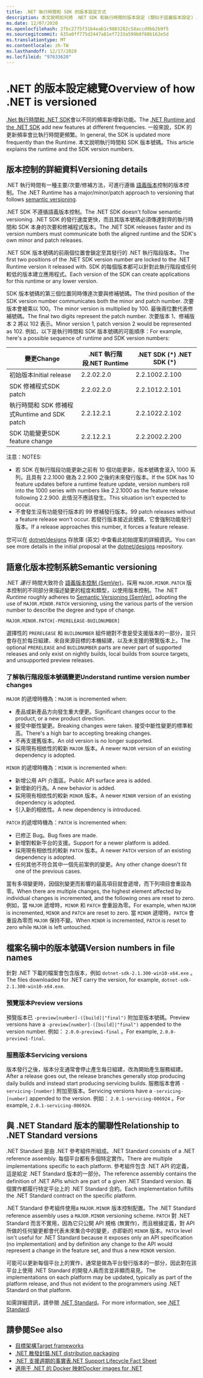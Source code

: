 ```yaml
---
title: .NET 執行時間和 SDK 的版本設定方式
description: 本文說明如何將 .NET SDK 和執行時間的版本設定 (類似于語義版本設定) 。
ms.date: 12/07/2020
ms.openlocfilehash: 2fbc2775f31b4eab1c9883282c58accd9bb2b9f5
ms.sourcegitcommit: 635a0ff775d2447a81ef7233a599b8f88b162e5d
ms.translationtype: MT
ms.contentlocale: zh-TW
ms.lasthandoff: 12/17/2020
ms.locfileid: "97633620"
---
```

# <a name="overview-of-how-net-is-versioned"></a><span data-ttu-id="b9f2a-103">.NET 的版本設定總覽</span><span class="sxs-lookup"><span data-stu-id="b9f2a-103">Overview of how .NET is versioned</span></span>

<span data-ttu-id="b9f2a-104">[.Net 執行時間和 .NET SDK](../introduction.md#sdk-and-runtimes)會以不同的頻率新增新功能。</span><span class="sxs-lookup"><span data-stu-id="b9f2a-104">The [.NET Runtime and the .NET SDK](../introduction.md#sdk-and-runtimes) add new features at different frequencies.</span></span> <span data-ttu-id="b9f2a-105">一般來說，SDK 的更新頻率會比執行時間更頻繁。</span><span class="sxs-lookup"><span data-stu-id="b9f2a-105">In general, the SDK is updated more frequently than the Runtime.</span></span> <span data-ttu-id="b9f2a-106">本文說明執行時間和 SDK 版本號碼。</span><span class="sxs-lookup"><span data-stu-id="b9f2a-106">This article explains the runtime and the SDK version numbers.</span></span>

## <a name="versioning-details"></a><span data-ttu-id="b9f2a-107">版本控制的詳細資料</span><span class="sxs-lookup"><span data-stu-id="b9f2a-107">Versioning details</span></span>

<span data-ttu-id="b9f2a-108">.NET 執行時間有一種主要/次要/修補方法，可進行遵循 [語義版本](#semantic-versioning)控制的版本控制。</span><span class="sxs-lookup"><span data-stu-id="b9f2a-108">The .NET Runtime has a major/minor/patch approach to versioning that follows [semantic versioning](#semantic-versioning).</span></span>

<span data-ttu-id="b9f2a-109">.NET SDK 不遵循語義版本控制。</span><span class="sxs-lookup"><span data-stu-id="b9f2a-109">The .NET SDK doesn't follow semantic versioning.</span></span> <span data-ttu-id="b9f2a-110">.NET SDK 的發行速度更快，而且其版本號碼必須傳達對齊的執行時間和 SDK 本身的次要和修補程式版本。</span><span class="sxs-lookup"><span data-stu-id="b9f2a-110">The .NET SDK releases faster and its version numbers must communicate both the aligned runtime and the SDK's own minor and patch releases.</span></span>

<span data-ttu-id="b9f2a-111">.NET SDK 版本號碼的前兩個位置會鎖定至其發行的 .NET 執行階段版本。</span><span class="sxs-lookup"><span data-stu-id="b9f2a-111">The first two positions of the .NET SDK version number are locked to the .NET Runtime version it released with.</span></span> <span data-ttu-id="b9f2a-112">SDK 的每個版本都可以針對此執行階段或任何較低的版本建立應用程式。</span><span class="sxs-lookup"><span data-stu-id="b9f2a-112">Each version of the SDK can create applications for this runtime or any lower version.</span></span>

<span data-ttu-id="b9f2a-113">SDK 版本號碼的第三個位置同時傳達次要與修補號碼。</span><span class="sxs-lookup"><span data-stu-id="b9f2a-113">The third position of the SDK version number communicates both the minor and patch number.</span></span> <span data-ttu-id="b9f2a-114">次要版本會被乘以 100。</span><span class="sxs-lookup"><span data-stu-id="b9f2a-114">The minor version is multiplied by 100.</span></span> <span data-ttu-id="b9f2a-115">最後兩位數代表修補號碼。</span><span class="sxs-lookup"><span data-stu-id="b9f2a-115">The final two digits represent the patch number.</span></span> <span data-ttu-id="b9f2a-116">次要版本 1、修補版本 2 將以 102 表示。</span><span class="sxs-lookup"><span data-stu-id="b9f2a-116">Minor version 1, patch version 2 would be represented as 102.</span></span> <span data-ttu-id="b9f2a-117">例如，以下是執行時間和 SDK 版本號碼的可能順序：</span><span class="sxs-lookup"><span data-stu-id="b9f2a-117">For example, here's a possible sequence of runtime and SDK version numbers:</span></span>

| <span data-ttu-id="b9f2a-118">變更</span><span class="sxs-lookup"><span data-stu-id="b9f2a-118">Change</span></span>                | <span data-ttu-id="b9f2a-119">.NET 執行階段</span><span class="sxs-lookup"><span data-stu-id="b9f2a-119">.NET Runtime</span></span>      | <span data-ttu-id="b9f2a-120">.NET SDK (\*) </span><span class="sxs-lookup"><span data-stu-id="b9f2a-120">.NET SDK (\*)</span></span>     |
|-----------------------|-------------------|-------------------|
| <span data-ttu-id="b9f2a-121">初始版本</span><span class="sxs-lookup"><span data-stu-id="b9f2a-121">Initial release</span></span>       | <span data-ttu-id="b9f2a-122">2.2.0</span><span class="sxs-lookup"><span data-stu-id="b9f2a-122">2.2.0</span></span>             | <span data-ttu-id="b9f2a-123">2.2.100</span><span class="sxs-lookup"><span data-stu-id="b9f2a-123">2.2.100</span></span>           |
| <span data-ttu-id="b9f2a-124">SDK 修補程式</span><span class="sxs-lookup"><span data-stu-id="b9f2a-124">SDK patch</span></span>             | <span data-ttu-id="b9f2a-125">2.2.0</span><span class="sxs-lookup"><span data-stu-id="b9f2a-125">2.2.0</span></span>             | <span data-ttu-id="b9f2a-126">2.2.101</span><span class="sxs-lookup"><span data-stu-id="b9f2a-126">2.2.101</span></span>           |
| <span data-ttu-id="b9f2a-127">執行時間和 SDK 修補程式</span><span class="sxs-lookup"><span data-stu-id="b9f2a-127">Runtime and SDK patch</span></span> | <span data-ttu-id="b9f2a-128">2.2.1</span><span class="sxs-lookup"><span data-stu-id="b9f2a-128">2.2.1</span></span>             | <span data-ttu-id="b9f2a-129">2.2.102</span><span class="sxs-lookup"><span data-stu-id="b9f2a-129">2.2.102</span></span>           |
| <span data-ttu-id="b9f2a-130">SDK 功能變更</span><span class="sxs-lookup"><span data-stu-id="b9f2a-130">SDK feature change</span></span>    | <span data-ttu-id="b9f2a-131">2.2.1</span><span class="sxs-lookup"><span data-stu-id="b9f2a-131">2.2.1</span></span>             | <span data-ttu-id="b9f2a-132">2.2.200</span><span class="sxs-lookup"><span data-stu-id="b9f2a-132">2.2.200</span></span>           |

<span data-ttu-id="b9f2a-133">注意：</span><span class="sxs-lookup"><span data-stu-id="b9f2a-133">NOTES:</span></span>

- <span data-ttu-id="b9f2a-134">若 SDK 在執行階段功能更新之前有 10 個功能更新，版本號碼會滾入 1000 系列，且具有 2.2.1000 做為 2.2.900 之後的未來發行版本。</span><span class="sxs-lookup"><span data-stu-id="b9f2a-134">If the SDK has 10 feature updates before a runtime feature update, version numbers roll into the 1000 series with numbers like 2.2.1000 as the feature release following 2.2.900.</span></span> <span data-ttu-id="b9f2a-135">此情況不應該發生。</span><span class="sxs-lookup"><span data-stu-id="b9f2a-135">This situation isn't expected to occur.</span></span>
- <span data-ttu-id="b9f2a-136">不會發生沒有功能發行版本的 99 修補發行版本。</span><span class="sxs-lookup"><span data-stu-id="b9f2a-136">99 patch releases without a feature release won't occur.</span></span> <span data-ttu-id="b9f2a-137">若發行版本接近此號碼，它會強制功能發行版本。</span><span class="sxs-lookup"><span data-stu-id="b9f2a-137">If a release approaches this number, it forces a feature release.</span></span>

<span data-ttu-id="b9f2a-138">您可以在 [dotnet/designs](https://github.com/dotnet/designs/pull/29) 存放庫 \(英文\) 中查看此初始提案的詳細資訊。</span><span class="sxs-lookup"><span data-stu-id="b9f2a-138">You can see more details in the initial proposal at the [dotnet/designs](https://github.com/dotnet/designs/pull/29) repository.</span></span>

## <a name="semantic-versioning"></a><span data-ttu-id="b9f2a-139">語意化版本控制系統</span><span class="sxs-lookup"><span data-stu-id="b9f2a-139">Semantic versioning</span></span>

<span data-ttu-id="b9f2a-140">.NET *運行* 時間大致符合 [語義版本控制 (SemVer)](https://semver.org/)，採用 `MAJOR.MINOR.PATCH` 版本控制的不同部分來描述變更的程度和類型，以使用版本控制。</span><span class="sxs-lookup"><span data-stu-id="b9f2a-140">The .NET *Runtime* roughly adheres to [Semantic Versioning (SemVer)](https://semver.org/), adopting the use of `MAJOR.MINOR.PATCH` versioning, using the various parts of the version number to describe the degree and type of change.</span></span>

```
MAJOR.MINOR.PATCH[-PRERELEASE-BUILDNUMBER]
```

<span data-ttu-id="b9f2a-141">選擇性的 `PRERELEASE` 和 `BUILDNUMBER` 組件絕對不會是受支援版本的一部分，並只會存在於每日組建、來自來源目標的本機組建，以及未支援的預覽版本上。</span><span class="sxs-lookup"><span data-stu-id="b9f2a-141">The optional `PRERELEASE` and `BUILDNUMBER` parts are never part of supported releases and only exist on nightly builds, local builds from source targets, and unsupported preview releases.</span></span>

### <a name="understand-runtime-version-number-changes"></a><span data-ttu-id="b9f2a-142">了解執行階段版本號碼變更</span><span class="sxs-lookup"><span data-stu-id="b9f2a-142">Understand runtime version number changes</span></span>

<span data-ttu-id="b9f2a-143">`MAJOR` 的遞增時機為：</span><span class="sxs-lookup"><span data-stu-id="b9f2a-143">`MAJOR` is incremented when:</span></span>

- <span data-ttu-id="b9f2a-144">產品或新產品方向發生重大便更。</span><span class="sxs-lookup"><span data-stu-id="b9f2a-144">Significant changes occur to the product, or a new product direction.</span></span>
- <span data-ttu-id="b9f2a-145">接受中斷性變更。</span><span class="sxs-lookup"><span data-stu-id="b9f2a-145">Breaking changes were taken.</span></span> <span data-ttu-id="b9f2a-146">接受中斷性變更的標準較高。</span><span class="sxs-lookup"><span data-stu-id="b9f2a-146">There's a high bar to accepting breaking changes.</span></span>
- <span data-ttu-id="b9f2a-147">不再支援舊版本。</span><span class="sxs-lookup"><span data-stu-id="b9f2a-147">An old version is no longer supported.</span></span>
- <span data-ttu-id="b9f2a-148">採用現有相依性的較新 `MAJOR` 版本。</span><span class="sxs-lookup"><span data-stu-id="b9f2a-148">A newer `MAJOR` version of an existing dependency is adopted.</span></span>

<span data-ttu-id="b9f2a-149">`MINOR` 的遞增時機為：</span><span class="sxs-lookup"><span data-stu-id="b9f2a-149">`MINOR` is incremented when:</span></span>

- <span data-ttu-id="b9f2a-150">新增公用 API 介面區。</span><span class="sxs-lookup"><span data-stu-id="b9f2a-150">Public API surface area is added.</span></span>
- <span data-ttu-id="b9f2a-151">新增新的行為。</span><span class="sxs-lookup"><span data-stu-id="b9f2a-151">A new behavior is added.</span></span>
- <span data-ttu-id="b9f2a-152">採用現有相依性的較新 `MINOR` 版本。</span><span class="sxs-lookup"><span data-stu-id="b9f2a-152">A newer `MINOR` version of an existing dependency is adopted.</span></span>
- <span data-ttu-id="b9f2a-153">引入新的相依性。</span><span class="sxs-lookup"><span data-stu-id="b9f2a-153">A new dependency is introduced.</span></span>

<span data-ttu-id="b9f2a-154">`PATCH` 的遞增時機為：</span><span class="sxs-lookup"><span data-stu-id="b9f2a-154">`PATCH` is incremented when:</span></span>

- <span data-ttu-id="b9f2a-155">已修正 Bug。</span><span class="sxs-lookup"><span data-stu-id="b9f2a-155">Bug fixes are made.</span></span>
- <span data-ttu-id="b9f2a-156">新增對較新平台的支援。</span><span class="sxs-lookup"><span data-stu-id="b9f2a-156">Support for a newer platform is added.</span></span>
- <span data-ttu-id="b9f2a-157">採用現有相依性的較新 `PATCH` 版本。</span><span class="sxs-lookup"><span data-stu-id="b9f2a-157">A newer `PATCH` version of an existing dependency is adopted.</span></span>
- <span data-ttu-id="b9f2a-158">任何其他不符合其中一個先前案例的變更。</span><span class="sxs-lookup"><span data-stu-id="b9f2a-158">Any other change doesn't fit one of the previous cases.</span></span>

<span data-ttu-id="b9f2a-159">當有多項變更時，因個別變更而影響的最高項目就會遞增，而下列項目會重設為零。</span><span class="sxs-lookup"><span data-stu-id="b9f2a-159">When there are multiple changes, the highest element affected by individual changes is incremented, and the following ones are reset to zero.</span></span> <span data-ttu-id="b9f2a-160">例如，當 `MAJOR` 遞增時，`MINOR` 和 `PATCH` 會重設為零。</span><span class="sxs-lookup"><span data-stu-id="b9f2a-160">For example, when `MAJOR` is incremented, `MINOR` and `PATCH` are reset to zero.</span></span> <span data-ttu-id="b9f2a-161">當 `MINOR` 遞增時，`PATCH` 會重設為零而 `MAJOR` 保持不變。</span><span class="sxs-lookup"><span data-stu-id="b9f2a-161">When `MINOR` is incremented, `PATCH` is reset to zero while `MAJOR` is left untouched.</span></span>

## <a name="version-numbers-in-file-names"></a><span data-ttu-id="b9f2a-162">檔案名稱中的版本號碼</span><span class="sxs-lookup"><span data-stu-id="b9f2a-162">Version numbers in file names</span></span>

<span data-ttu-id="b9f2a-163">針對 .NET 下載的檔案會包含版本，例如 `dotnet-sdk-2.1.300-win10-x64.exe` 。</span><span class="sxs-lookup"><span data-stu-id="b9f2a-163">The files downloaded for .NET carry the version, for example, `dotnet-sdk-2.1.300-win10-x64.exe`.</span></span>

### <a name="preview-versions"></a><span data-ttu-id="b9f2a-164">預覽版本</span><span class="sxs-lookup"><span data-stu-id="b9f2a-164">Preview versions</span></span>

<span data-ttu-id="b9f2a-165">預覽版本已 `-preview[number]-([build]|"final")` 附加至版本號碼。</span><span class="sxs-lookup"><span data-stu-id="b9f2a-165">Preview versions have a `-preview[number]-([build]|"final")` appended to the version number.</span></span> <span data-ttu-id="b9f2a-166">例如： `2.0.0-preview1-final` 。</span><span class="sxs-lookup"><span data-stu-id="b9f2a-166">For example, `2.0.0-preview1-final`.</span></span>

### <a name="servicing-versions"></a><span data-ttu-id="b9f2a-167">服務版本</span><span class="sxs-lookup"><span data-stu-id="b9f2a-167">Servicing versions</span></span>

<span data-ttu-id="b9f2a-168">版本發行之後，版本分支通常會停止產生每日組建，改為開始產生服務組建。</span><span class="sxs-lookup"><span data-stu-id="b9f2a-168">After a release goes out, the release branches generally stop producing daily builds and instead start producing servicing builds.</span></span> <span data-ttu-id="b9f2a-169">服務版本會將 `-servicing-[number]` 附加至版本。</span><span class="sxs-lookup"><span data-stu-id="b9f2a-169">Servicing versions have a `-servicing-[number]` appended to the version.</span></span> <span data-ttu-id="b9f2a-170">例如： `2.0.1-servicing-006924` 。</span><span class="sxs-lookup"><span data-stu-id="b9f2a-170">For example, `2.0.1-servicing-006924`.</span></span>

## <a name="relationship-to-net-standard-versions"></a><span data-ttu-id="b9f2a-171">與 .NET Standard 版本的關聯性</span><span class="sxs-lookup"><span data-stu-id="b9f2a-171">Relationship to .NET Standard versions</span></span>

<span data-ttu-id="b9f2a-172">.NET Standard 是由 .NET 參考組件所組成。</span><span class="sxs-lookup"><span data-stu-id="b9f2a-172">.NET Standard consists of a .NET reference assembly.</span></span> <span data-ttu-id="b9f2a-173">每個平台都有多個特定實作。</span><span class="sxs-lookup"><span data-stu-id="b9f2a-173">There are multiple implementations specific to each platform.</span></span> <span data-ttu-id="b9f2a-174">參考組件包含 .NET API 的定義，這是給定 .NET Standard 版本的一部分。</span><span class="sxs-lookup"><span data-stu-id="b9f2a-174">The reference assembly contains the definition of .NET APIs which are part of a given .NET Standard version.</span></span> <span data-ttu-id="b9f2a-175">每個實作都履行特定平台上的 .NET Standard 合約。</span><span class="sxs-lookup"><span data-stu-id="b9f2a-175">Each implementation fulfills the .NET Standard contract on the specific platform.</span></span>

<span data-ttu-id="b9f2a-176">.NET Standard 參考組件使用a `MAJOR.MINOR` 版本控制配置。</span><span class="sxs-lookup"><span data-stu-id="b9f2a-176">The .NET Standard reference assembly uses a `MAJOR.MINOR` versioning scheme.</span></span> <span data-ttu-id="b9f2a-177">`PATCH` 對 .NET Standard 而言不實用，因為它只公開 API 規格 (無實作)，而且根據定義，對 API 所做的任何變更都會代表未來集合中的變更，亦即新的 `MINOR` 版本。</span><span class="sxs-lookup"><span data-stu-id="b9f2a-177">`PATCH` level isn't useful for .NET Standard because it exposes only an API specification (no implementation) and by definition any change to the API would represent a change in the feature set, and thus a new `MINOR` version.</span></span>

<span data-ttu-id="b9f2a-178">可能可以更新每個平台上的實作，通常是做為平台發行版本的一部分，因此對在該平台上使用 .NET Standard 的開發人員而言並非顯而易見。</span><span class="sxs-lookup"><span data-stu-id="b9f2a-178">The implementations on each platform may be updated, typically as part of the platform release, and thus not evident to the programmers using .NET Standard on that platform.</span></span>

<span data-ttu-id="b9f2a-179">如需詳細資訊，請參閱 [.NET Standard](../../standard/net-standard.md)。</span><span class="sxs-lookup"><span data-stu-id="b9f2a-179">For more information, see [.NET Standard](../../standard/net-standard.md).</span></span>

## <a name="see-also"></a><span data-ttu-id="b9f2a-180">請參閱</span><span class="sxs-lookup"><span data-stu-id="b9f2a-180">See also</span></span>

- [<span data-ttu-id="b9f2a-181">目標架構</span><span class="sxs-lookup"><span data-stu-id="b9f2a-181">Target frameworks</span></span>](../../standard/frameworks.md)
- [<span data-ttu-id="b9f2a-182">.NET 散發封裝</span><span class="sxs-lookup"><span data-stu-id="b9f2a-182">.NET distribution packaging</span></span>](../distribution-packaging.md)
- [<span data-ttu-id="b9f2a-183">.NET 支援週期的事實表</span><span class="sxs-lookup"><span data-stu-id="b9f2a-183">.NET Support Lifecycle Fact Sheet</span></span>](https://dotnet.microsoft.com/platform/support/policy)
- [<span data-ttu-id="b9f2a-184">適用于 .NET 的 Docker 映射</span><span class="sxs-lookup"><span data-stu-id="b9f2a-184">Docker images for .NET</span></span>](https://hub.docker.com/_/microsoft-dotnet/)
